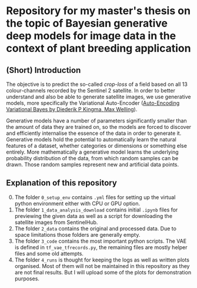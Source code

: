 # Repository for my master's thesis on the topic of Bayesian generative deep models for image data in the context of plant breeding application

## (Short) Introduction
The objective is to predict the so-called *crop-loss* of a field based on all 13 colour-channels recorded by the Sentinel 2 satellite. In order to better understand and also be able to generate satellite images, we use generative models, more specifically the Variational Auto-Encoder ([Auto-Encoding Variational Bayes by Diederik P Kingma, Max Welling](https://arxiv.org/abs/1312.6114)). 

Generative models have a number of parameters significantly smaller than the amount of data they are trained on, so the models are forced to discover and efficiently internalise the essence of the data in order to generate it. Generative models hold the potential to automatically learn the natural features of a dataset, whether categories or dimensions or something else entirely. More mathematically a generative model learns the underlying probability distribution of the data, from which random samples can be drawn. Those random samples represent new and artificial data points.

## Explanation of this repository

0. The folder `0_setup_env` contains `.yml` files for setting up the virtual python environment either with CPU or GPU option.
1. The folder `1_data_analysis_download` contains initial `.ipynb` files for previewing the given data as well as a script for downloading the satellite images from SentinelHub.
2. The folder `2_data` contains the original and processed data. Due to space limitations those folders are generally empty.
3. The folder `3_code` contains the most important python scripts. The VAE is defined in `tf_vae_tfrecords.py`, the remaining files are mostly helper files and some old attempts.
4. The folder `4_runs` is thought for keeping the logs as well as written plots organised. Most of them will not be maintained in this repository as they are not final results. But I will upload some of the plots for demonstration purposes. 
